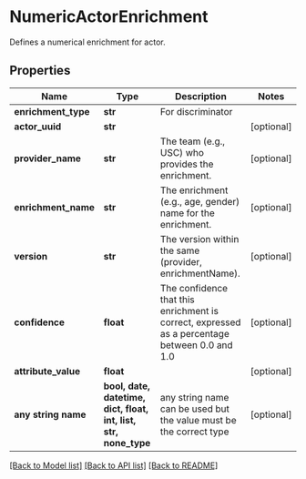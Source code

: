 # NumericActorEnrichment

Defines a numerical enrichment for actor.

## Properties
Name | Type | Description | Notes
------------ | ------------- | ------------- | -------------
**enrichment_type** | **str** | For discriminator | 
**actor_uuid** | **str** |  | [optional] 
**provider_name** | **str** | The team (e.g., USC) who provides the enrichment. | [optional] 
**enrichment_name** | **str** | The enrichment (e.g., age, gender) name for the enrichment. | [optional] 
**version** | **str** | The version within the same (provider, enrichmentName). | [optional] 
**confidence** | **float** | The confidence that this enrichment is correct, expressed as a percentage between 0.0 and 1.0 | [optional] 
**attribute_value** | **float** |  | [optional] 
**any string name** | **bool, date, datetime, dict, float, int, list, str, none_type** | any string name can be used but the value must be the correct type | [optional]

[[Back to Model list]](../README.md#documentation-for-models) [[Back to API list]](../README.md#documentation-for-api-endpoints) [[Back to README]](../README.md)


